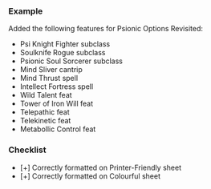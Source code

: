 <!-- Please include a brief description of the feature (class, race, etc.) that you're adding and complete the checklist below. Thank you. -->

### Example
Added the following features for Psionic Options Revisited:
- Psi Knight Fighter subclass
- Soulknife Rogue subclass
- Psionic Soul Sorcerer subclass
- Mind Sliver cantrip
- Mind Thrust spell
- Intellect Fortress spell
- Wild Talent feat
- Tower of Iron Will feat
- Telepathic feat
- Telekinetic feat
- Metabollic Control feat

### Checklist
- [+] Correctly formatted on Printer-Friendly sheet
- [+] Correctly formatted on Colourful sheet

